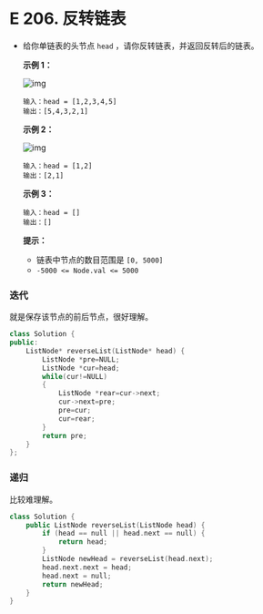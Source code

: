 # E 206. 反转链表

- 给你单链表的头节点 `head` ，请你反转链表，并返回反转后的链表。

   

  **示例 1：**

  ![img](https://assets.leetcode.com/uploads/2021/02/19/rev1ex1.jpg)

  ```
  输入：head = [1,2,3,4,5]
  输出：[5,4,3,2,1]
  ```

  **示例 2：**

  ![img](https://assets.leetcode.com/uploads/2021/02/19/rev1ex2.jpg)

  ```
  输入：head = [1,2]
  输出：[2,1]
  ```

  **示例 3：**

  ```
  输入：head = []
  输出：[]
  ```

   

  **提示：**

  - 链表中节点的数目范围是 `[0, 5000]`
  - `-5000 <= Node.val <= 5000`

   



### 迭代

就是保存该节点的前后节点，很好理解。

```cpp
class Solution {
public:
    ListNode* reverseList(ListNode* head) {
        ListNode *pre=NULL;
        ListNode *cur=head;
        while(cur!=NULL)
        {
            ListNode *rear=cur->next;
            cur->next=pre;
            pre=cur;
            cur=rear;
        }
        return pre;
    }
};

```





### 递归

比较难理解。

```cpp
class Solution {
    public ListNode reverseList(ListNode head) {
        if (head == null || head.next == null) {
            return head;
        }
        ListNode newHead = reverseList(head.next);
        head.next.next = head;
        head.next = null;
        return newHead;
    }
}

```

